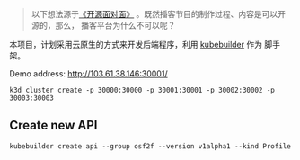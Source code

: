 > 以下想法源于[《开源面对面》](https://github.com/opensource-f2f/episode) 。既然播客节目的制作过程、内容是可以开源的，那么，
> 播客平台为什么不可以呢？

本项目，计划采用云原生的方式来开发后端程序，利用 [kubebuilder](https://github.com/kubernetes-sigs/kubebuilder) 作为
脚手架。

Demo address: http://103.61.38.146:30001/

```shell
k3d cluster create -p 30000:30000 -p 30001:30001 -p 30002:30002 -p 30003:30003
```

## Create new API

```shell
kubebuilder create api --group osf2f --version v1alpha1 --kind Profile
```
